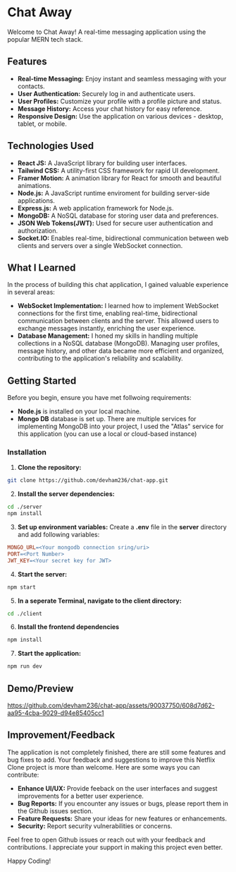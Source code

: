 # Chat Away

Welcome to Chat Away! A real-time messaging application using the popular MERN tech stack.



## Features
* **Real-time Messaging:** Enjoy instant and seamless messaging with your contacts.
* **User Authentication:** Securely log in and authenticate users.
* **User Profiles:** Customize your profile with a profile picture and status.
* **Message History:** Access your chat history for easy reference.
* **Responsive Design:** Use the application on various devices - desktop, tablet, or mobile.



## Technologies Used
* **React JS:** A JavaScript library for building user interfaces.
* **Tailwind CSS:** A utility-first CSS framework for rapid UI development.
* **Framer Motion:** A animation library for React for smooth and beautiful animations.
* **Node.js:** A JavaScript runtime enviroment for building server-side applications.
* **Express.js:** A web application framework for Node.js.
* **MongoDB:** A NoSQL database for storing user data and preferences.
* **JSON Web Tokens(JWT):** Used for secure user authentication and authorization.
* **Socket.IO:** Enables real-time, bidirectional communication between web clients and servers over a single WebSocket connection.



## What I Learned
In the process of building this chat application, I gained valuable experience in several areas:
* **WebSocket Implementation:** I learned how to implement WebSocket connections for the first time, enabling real-time, bidirectional communication between clients and the server. This allowed users to exchange messages instantly, enriching the user experience.
* **Database Management:** I honed my skills in handling multiple collections in a NoSQL database (MongoDB). Managing user profiles, message history, and other data became more efficient and organized, contributing to the application's reliability and scalability.



 ## Getting Started
 Before you begin, ensure you have met follwoing requirements:
 * **Node.js** is installed on your local machine.
 * **Mongo DB** database is set up. There are multiple services for implementing MongoDB into your project, I used the "Atlas" service for this application (you can use a local or cloud-based instance)

### Installation
1. **Clone the repository:**
```bash
git clone https://github.com/devham236/chat-app.git
```

2. **Install the server dependencies:**
```bash
cd ./server
npm install
```

3. **Set up environment variables:**
Create a **.env** file in the **server** directory and add following variables:
```makefile
MONGO_URL=<Your mongodb connection sring/uri>
PORT=<Port Number>
JWT_KEY=<Your secret key for JWT>
```

4. **Start the server:**
```bash
npm start
```

5. **In a seperate Terminal, navigate to the client directory:**
```bash
cd ./client
```

6. **Install the frontend dependencies**
```bash
npm install
```

7. **Start the application:**
```bash
npm run dev
```



## Demo/Preview

https://github.com/devham236/chat-app/assets/90037750/608d7d62-aa95-4cba-9029-d94e85405cc1



## Improvement/Feedback

The application is not completely finished, there are still some features and bug fixes to add.
Your feedback and suggestions to improve this Netflix Clone project is more than welcome. Here are some ways you can contribute:

* **Enhance UI/UX:** Provide feeback on the user interfaces and suggest improvements for a better user experience.
* **Bug Reports:** If you encounter any issues or bugs, please report them in the Github issues section.
* **Feature Requests:** Share your ideas for new features or enhancements.
* **Security:** Report security vulnerabilities or concerns.

Feel free to open Github issues or reach out with your feedback and contributions. I appreciate your support in making this project even better.

Happy Coding!






